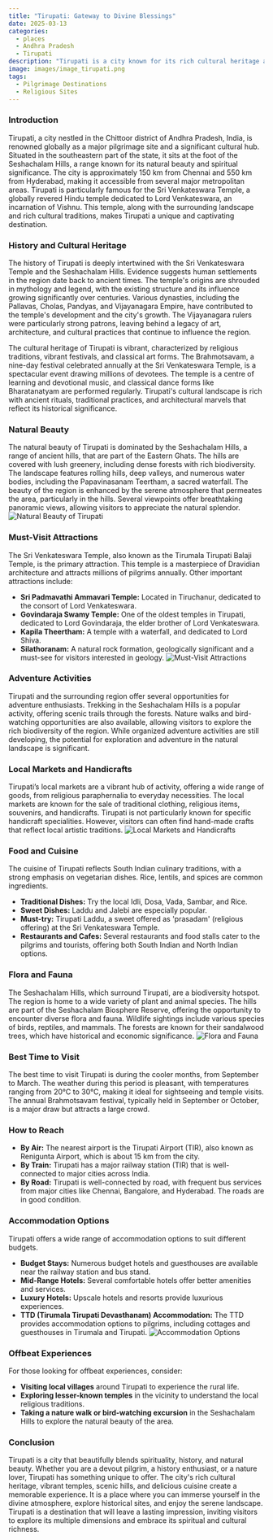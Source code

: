 ```yaml
---
title: "Tirupati: Gateway to Divine Blessings"
date: 2025-03-13
categories:
  - places
  - Andhra Pradesh
  - Tirupati
description: "Tirupati is a city known for its rich cultural heritage and spiritual significance. It houses the famous Sri Venkateswara Temple, one of the wealthiest temples in India, dedicated to Lord Vishnu. The city also offers natural beauty with options for trekking and exploring ancient temples nearby."
image: images/image_tirupati.png
tags: 
  - Pilgrimage Destinations
  - Religious Sites
---
```



### **Introduction**

Tirupati, a city nestled in the Chittoor district of Andhra Pradesh, India, is renowned globally as a major pilgrimage site and a significant cultural hub. Situated in the southeastern part of the state, it sits at the foot of the Seshachalam Hills, a range known for its natural beauty and spiritual significance. The city is approximately 150 km from Chennai and 550 km from Hyderabad, making it accessible from several major metropolitan areas. Tirupati is particularly famous for the Sri Venkateswara Temple, a globally revered Hindu temple dedicated to Lord Venkateswara, an incarnation of Vishnu. This temple, along with the surrounding landscape and rich cultural traditions, makes Tirupati a unique and captivating destination.

### **History and Cultural Heritage**

The history of Tirupati is deeply intertwined with the Sri Venkateswara Temple and the Seshachalam Hills. Evidence suggests human settlements in the region date back to ancient times. The temple's origins are shrouded in mythology and legend, with the existing structure and its influence growing significantly over centuries. Various dynasties, including the Pallavas, Cholas, Pandyas, and Vijayanagara Empire, have contributed to the temple's development and the city's growth. The Vijayanagara rulers were particularly strong patrons, leaving behind a legacy of art, architecture, and cultural practices that continue to influence the region.

The cultural heritage of Tirupati is vibrant, characterized by religious traditions, vibrant festivals, and classical art forms. The Brahmotsavam, a nine-day festival celebrated annually at the Sri Venkateswara Temple, is a spectacular event drawing millions of devotees. The temple is a centre of learning and devotional music, and classical dance forms like Bharatanatyam are performed regularly. Tirupati's cultural landscape is rich with ancient rituals, traditional practices, and architectural marvels that reflect its historical significance.

### **Natural Beauty**

The natural beauty of Tirupati is dominated by the Seshachalam Hills, a range of ancient hills, that are part of the Eastern Ghats. The hills are covered with lush greenery, including dense forests with rich biodiversity. The landscape features rolling hills, deep valleys, and numerous water bodies, including the Papavinasanam Teertham, a sacred waterfall. The beauty of the region is enhanced by the serene atmosphere that permeates the area, particularly in the hills.  Several viewpoints offer breathtaking panoramic views, allowing visitors to appreciate the natural splendor. <img src="placeholder_image_natural_beauty.jpg" alt="Natural Beauty of Tirupati">

### **Must-Visit Attractions**

The Sri Venkateswara Temple, also known as the Tirumala Tirupati Balaji Temple, is the primary attraction.  This temple is a masterpiece of Dravidian architecture and attracts millions of pilgrims annually. Other important attractions include:

*   **Sri Padmavathi Ammavari Temple:** Located in Tiruchanur, dedicated to the consort of Lord Venkateswara.
*   **Govindaraja Swamy Temple:** One of the oldest temples in Tirupati, dedicated to Lord Govindaraja, the elder brother of Lord Venkateswara.
*   **Kapila Theertham:** A temple with a waterfall, and dedicated to Lord Shiva.
*   **Silathoranam:** A natural rock formation, geologically significant and a must-see for visitors interested in geology. <img src="placeholder_image_must_visit_attractions.jpg" alt="Must-Visit Attractions">

### **Adventure Activities**

Tirupati and the surrounding region offer several opportunities for adventure enthusiasts.  Trekking in the Seshachalam Hills is a popular activity, offering scenic trails through the forests.  Nature walks and bird-watching opportunities are also available, allowing visitors to explore the rich biodiversity of the region. While organized adventure activities are still developing, the potential for exploration and adventure in the natural landscape is significant.

### **Local Markets and Handicrafts**

Tirupati’s local markets are a vibrant hub of activity, offering a wide range of goods, from religious paraphernalia to everyday necessities. The local markets are known for the sale of traditional clothing, religious items, souvenirs, and handicrafts. Tirupati is not particularly known for specific handicraft specialities. However, visitors can often find hand-made crafts that reflect local artistic traditions. <img src="placeholder_image_local_markets.jpg" alt="Local Markets and Handicrafts">

### **Food and Cuisine**

The cuisine of Tirupati reflects South Indian culinary traditions, with a strong emphasis on vegetarian dishes. Rice, lentils, and spices are common ingredients.
*   **Traditional Dishes:** Try the local Idli, Dosa, Vada, Sambar, and Rice.
*   **Sweet Dishes:** Laddu and Jalebi are especially popular.
*   **Must-try:** Tirupati Laddu, a sweet offered as 'prasadam' (religious offering) at the Sri Venkateswara Temple.
*   **Restaurants and Cafes:** Several restaurants and food stalls cater to the pilgrims and tourists, offering both South Indian and North Indian options.

### **Flora and Fauna**

The Seshachalam Hills, which surround Tirupati, are a biodiversity hotspot. The region is home to a wide variety of plant and animal species. The hills are part of the Seshachalam Biosphere Reserve, offering the opportunity to encounter diverse flora and fauna. Wildlife sightings include various species of birds, reptiles, and mammals.  The forests are known for their sandalwood trees, which have historical and economic significance.  <img src="placeholder_image_flora_fauna.jpg" alt="Flora and Fauna">

### **Best Time to Visit**

The best time to visit Tirupati is during the cooler months, from September to March. The weather during this period is pleasant, with temperatures ranging from 20°C to 30°C, making it ideal for sightseeing and temple visits. The annual Brahmotsavam festival, typically held in September or October, is a major draw but attracts a large crowd.

### **How to Reach**

*   **By Air:** The nearest airport is the Tirupati Airport (TIR), also known as Renigunta Airport, which is about 15 km from the city.
*   **By Train:** Tirupati has a major railway station (TIR) that is well-connected to major cities across India.
*   **By Road:** Tirupati is well-connected by road, with frequent bus services from major cities like Chennai, Bangalore, and Hyderabad. The roads are in good condition.

### **Accommodation Options**

Tirupati offers a wide range of accommodation options to suit different budgets.
*   **Budget Stays:** Numerous budget hotels and guesthouses are available near the railway station and bus stand.
*   **Mid-Range Hotels:** Several comfortable hotels offer better amenities and services.
*   **Luxury Hotels:** Upscale hotels and resorts provide luxurious experiences.
*   **TTD (Tirumala Tirupati Devasthanam) Accommodation:** The TTD provides accommodation options to pilgrims, including cottages and guesthouses in Tirumala and Tirupati. <img src="placeholder_image_accommodation.jpg" alt="Accommodation Options">

### **Offbeat Experiences**

For those looking for offbeat experiences, consider:
*   **Visiting local villages** around Tirupati to experience the rural life.
*   **Exploring lesser-known temples** in the vicinity to understand the local religious traditions.
*   **Taking a nature walk or bird-watching excursion** in the Seshachalam Hills to explore the natural beauty of the area.

### **Conclusion**

Tirupati is a city that beautifully blends spirituality, history, and natural beauty. Whether you are a devout pilgrim, a history enthusiast, or a nature lover, Tirupati has something unique to offer. The city's rich cultural heritage, vibrant temples, scenic hills, and delicious cuisine create a memorable experience. It is a place where you can immerse yourself in the divine atmosphere, explore historical sites, and enjoy the serene landscape. Tirupati is a destination that will leave a lasting impression, inviting visitors to explore its multiple dimensions and embrace its spiritual and cultural richness.


